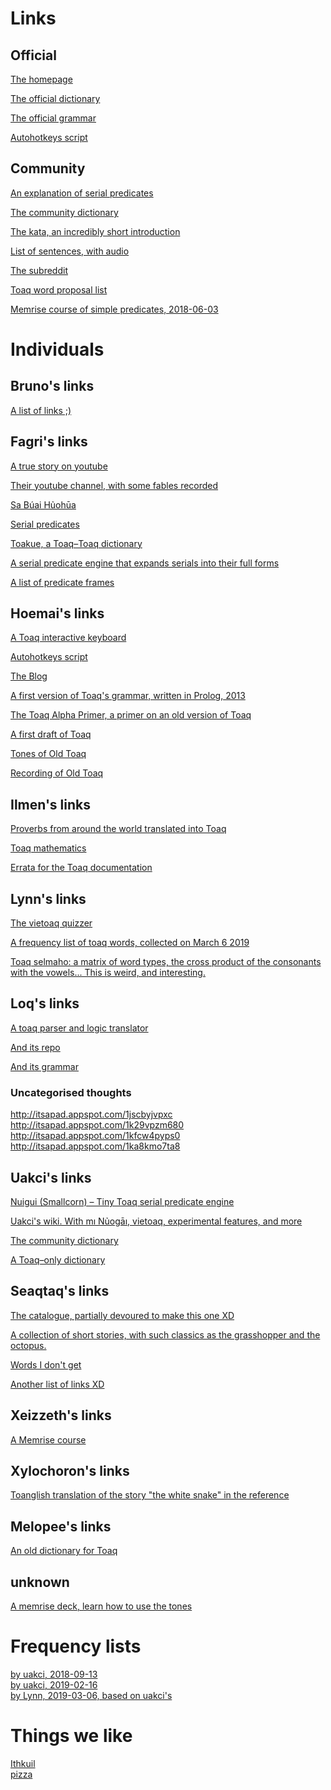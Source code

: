 <!--
This is a comment!
-->

# Links

## Official

[The homepage](http://www.toaq.org/)

[The official dictionary](http://www.toaq.org/dictionary/)

[The official grammar](http://toaq.org/parser/toaqlanguage.js.peg)

[Autohotkeys script](http://www.toaq.org/#autohotkey)


## Community

[An explanation of serial predicates](https://docs.google.com/document/d/1xgt7dPGWSBHx7LTQzl_JqMrti-hgmk1zVA_gCY9TPfM/edit)

[The community dictionary](https://uakci.pl/toadua/)

[The kata, an incredibly short introduction](http://toaq.org/kata/)

[List of sentences, with audio](https://docs.google.com/spreadsheets/d/1bCQoaX02ZyaElHiiMcKHFemO4eV1MEYmYloYZgOAhac/edit#gid=1395088029)

[The subreddit](https://old.reddit.com/r/Toaq/)

[Toaq word proposal list](https://docs.google.com/spreadsheets/d/1P9p1D38p364JSiNqLMGwY3zDRPQ_f6Yob_OL-uku28Q/edit#gid=0)

[Memrise course of simple predicates, 2018-06-03](https://www.memrise.com/course/1974691/toaq-simple-predicates-2018-06-03/)


# Individuals

## Bruno's links

[A list of links ;)](https://github.com/toaq/resources/blob/master/links.md)

## Fagri's links

[A true story on youtube](https://www.youtube.com/watch?v=9V6vMfR3rrk)

[Their youtube channel, with some fables recorded](https://www.youtube.com/channel/UCWxCrnMhv-7s1Mp8tWc_K2A)

[Sa Búai Hủohūa](https://docs.google.com/document/d/1OZFWqeKOsLNayuwQXfVDPpIvtulL1gcPAibZwBH0Yg0/edit)

[Serial predicates](https://docs.google.com/document/d/1xgt7dPGWSBHx7LTQzl_JqMrti-hgmk1zVA_gCY9TPfM/edit)

[Toakue, a Toaq–Toaq dictionary](https://docs.google.com/document/d/1mIxenRl8z7VLHcfbFfWRSCD9eC_t30N1kXJZc-ZYZJI/edit)

[A serial predicate engine that expands serials into their full forms](https://github.com/acotis/serial-predicate-engine)

[A list of predicate frames](https://github.com/acotis/serial-predicate-engine/blob/master/code/dict/frame-list.txt)


## Hoemai's links

[A Toaq interactive keyboard](http://toaq.org/letters/)

[Autohotkeys script](http://www.toaq.org/#autohotkey)

[The Blog](https://toaqlanguage.wordpress.com/)

[A first version of Toaq's grammar, written in Prolog, 2013](http://selpahi.de/toaq.txt)

[The Toaq Alpha Primer, a primer on an old version of Toaq](http://selpahi.de/ToaqAlphaPrimer.html)

[A first draft of Toaq](http://selpahi.de/Toaq-Dzu.txt)

[Tones of Old Toaq](http://selpahi.de/tonediagram.JPG)

[Recording of Old Toaq](http://selpahi.de/toaqdzu1.mp3)


## Ilmen's links

[Proverbs from around the world translated into Toaq](https://pastebin.com/96SRNyH1)

[Toaq mathematics](https://docs.google.com/spreadsheets/d/14kofIHlThlkReQYLNZy3pJ4OwZJq1o2eqX-pQYvwd00/edit#gid=0)

[Errata for the Toaq documentation](https://etherpad.net/p/toaq-errata-1)


## Lynn's links

[The vietoaq quizzer](http://foldr.moe/vietoaq/)

[A frequency list of toaq words, collected on March 6 2019](https://gist.github.com/lynn/8016843ba21352bb48f488d39d9659e9)

[Toaq selmaho: a matrix of word types, the cross product of the consonants with the vowels... This is weird, and interesting.](https://docs.google.com/spreadsheets/d/1d1XKUy3ClUyfO2iZTWJpWZeJJbPNCM9yM_iaelMC1iA/edit#gid=0)


## Loq's links

[A toaq parser and logic translator](http://toaq.herokuapp.com/)

[And its repo](https://github.com/toaq/miu)

[And its grammar](https://github.com/eaburns/toaq/blob/master/ast/toaq.peg)

### Uncategorised thoughts

<!---
Line breaks!
-->
http://itsapad.appspot.com/1jscbyjvpxc  
http://itsapad.appspot.com/1k29vpzm680  
http://itsapad.appspot.com/1kfcw4pyps0  
http://itsapad.appspot.com/1ka8kmo7ta8  

## Uakci's links

[Nuigui (Smallcorn) – Tiny Toaq serial predicate engine](https://github.com/ciuak/nuigui)

[Uakci's wiki. With mı Nủogāı, vietoaq, experimental features, and more](https://uakci.pl/wiki/)

[The community dictionary](https://uakci.pl/toadua/)

[A Toaq–only dictionary](https://uakci.pl/toajoe/)

## Seaqtaq's links

[The catalogue, partially devoured to make this one XD](https://drive.google.com/drive/u/0/folders/1gkjH19CrtoXIqRFh9ye3n1akMu2ojbMu)

[A collection of short stories, with such classics as the grasshopper and the octopus.](https://drive.google.com/drive/u/0/folders/1mlRRVxx7onT6elHQDPHwHLH_yUDrF2qy)

[Words I don't get](https://docs.google.com/document/d/1NNHLIZ_vg9YpMCBN4hVgkDrYSDeq9AKePc4aWI-TuPg/edit)

[Another list of links XD](https://docs.google.com/document/d/1g3AhZm7V-JPS_717QD8nQhLx_cVqGRJhxpyv28N_AMU/edit)


## Xeizzeth's links

[A Memrise course](https://www.memrise.com/course/2207610/toaq-1000-phrases-wip/)

## Xylochoron's links

[Toanglish translation of the story "the white snake" in the reference](https://start.hubzilla.org/articles/xylochoron/5d477632a8ad1a56)

## Melopee's links

[An old dictionary for Toaq](https://melopee.github.io/mietoa/)

## unknown

[A memrise deck, learn how to use the tones](https://www.memrise.com/course/1573407/toaq-language/)

# Frequency lists

<!---
there are double spaces at the end of the line.
that way there are line breaks.
Yeah, its a really weird way to mark a line break
-->
[by uakci, 2018-09-13](http://toaq.org/chatlogs/frequencylist.txt)  
[by uakci, 2019-02-16](https://gist.githubusercontent.com/ciuak/d233979c99f83017158e8b97fbbda8f9/raw/f09ec94dc01f3a9cd017f744639f874494d7e451/freqlist-2019-02.txt)  
[by Lynn, 2019-03-06, based on uakci's](https://gist.github.com/lynn/8016843ba21352bb48f488d39d9659e9)  

# Things we like

[Ithkuil](http://www.ithkuil.net/)  
[pizza](http://www.mamawritesreviews.com/files/images/original/3668.gif)
